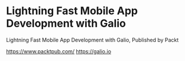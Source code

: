 # Lightning Fast Mobile App Development with Galio

Lightning Fast Mobile App Development with Galio, Published by Packt

https://www.packtpub.com/
https://galio.io
